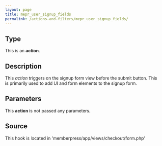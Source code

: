 ```yaml
---
layout: page
title: mepr_user_signup_fields
permalink: /actions-and-filters/mepr_user_signup_fields/
---
```


## Type

This is an **action**.

## Description

This *action* triggers on the signup form view before the submit button. This is primarily used to add UI and form elements to the signup form.

## Parameters

This **action** is not passed any parameters.

## Source

This hook is located in 'memberpress/app/views/checkout/form.php'

